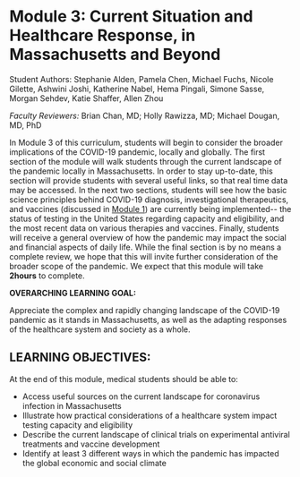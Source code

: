 # Module 3: Current Situation and Healthcare Response, in Massachusetts and Beyond

Student Authors:  Stephanie Alden, Pamela Chen, Michael Fuchs, Nicole Gilette, Ashwini Joshi, Katherine Nabel, Hema Pingali, Simone Sasse, Morgan Sehdev, Katie Shaffer, Allen Zhou

_Faculty Reviewers:_ Brian Chan, MD; Holly Rawizza, MD; Michael Dougan, MD, PhD

In Module 3 of this curriculum, students will begin to consider the broader implications of the COVID-19 pandemic, locally and globally. The first section of the module will walk students through the current landscape of the pandemic locally in Massachusetts. In order to stay up-to-date, this section will provide students with several useful links, so that real time data may be accessed. In the next two sections, students will see how the basic science principles behind COVID-19 diagnosis, investigational therapeutics, and vaccines \(discussed in [Module 1](https://docs.google.com/document/d/1gjUuqTLi7xqMVzgWeYAFulmaIiKzhYY89PVOJJVvlNo/edit?ts=5e743689)\) are currently being implemented-- the status of testing in the United States regarding capacity and eligibility, and the most recent data on various therapies and vaccines. Finally, students will receive a general overview of how the pandemic may impact the social and financial aspects of daily life. While the final section is by no means a complete review, we hope that this will invite further consideration of the broader scope of the pandemic. We expect that this module will take **2hours** to complete.

**OVERARCHING LEARNING GOAL:**

Appreciate the complex and rapidly changing landscape of the COVID-19 pandemic as it stands in Massachusetts, as well as the adapting responses of the healthcare system and society as a whole.

## LEARNING OBJECTIVES:

At the end of this module, medical students should be able to:

* Access useful sources on the current landscape for coronavirus infection in Massachusetts
* Illustrate how practical considerations of a healthcare system impact testing capacity and eligibility
* Describe the current landscape of clinical trials on experimental antiviral treatments and vaccine development 
* Identify at least 3 different ways in which the pandemic has impacted the global economic and social climate

